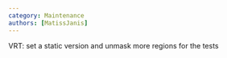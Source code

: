 ```yaml
---
category: Maintenance
authors: [MatissJanis]
---
```


VRT: set a static version and unmask more regions for the tests

